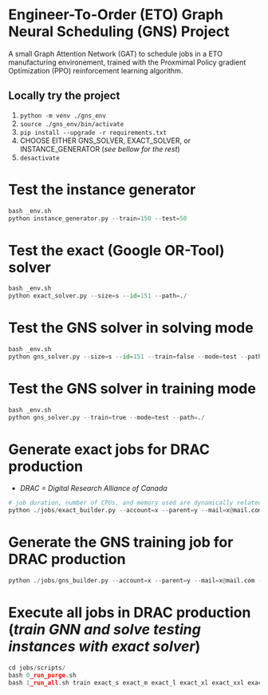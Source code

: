 # Engineer-To-Order (ETO) Graph Neural Scheduling (GNS) Project
A small Graph Attention Network (GAT) to schedule jobs in a ETO manufacturing environement, trained with the Proxmimal Policy gradient Optimization (PPO) reinforcement learning algorithm.

## Locally try the project
1. `python -m venv ./gns_env`
2. `source ./gns_env/bin/activate`
3. `pip install --upgrade -r requirements.txt`
4. CHOOSE EITHER GNS_SOLVER, EXACT_SOLVER, or INSTANCE_GENERATOR (_see bellow for the rest_)
5. `desactivate`

# Test the instance generator
```python
bash _env.sh
python instance_generator.py --train=150 --test=50
```

# Test the exact (Google OR-Tool) solver
```python
bash _env.sh
python exact_solver.py --size=s --id=151 --path=./
```

# Test the GNS solver in solving mode
```python
bash _env.sh
python gns_solver.py --size=s --id=151 --train=false --mode=test --path=./
```

# Test the GNS solver in training mode
```python
bash _env.sh
python gns_solver.py --train=true --mode=test --path=./
```

# Generate exact jobs for DRAC production
* _DRAC = Digital Research Alliance of Canada_
```python
# job duration, number of CPUs, and memory used are dynamically related to the instance size (no GPU/TPU for exact jobs)
python ./jobs/exact_builder.py --account=x --parent=y --mail=x@mail.com
```

# Generate the GNS training job for DRAC production
```python
python ./jobs/gns_builder.py --account=x --parent=y --mail=x@mail.com --time=10 --memory=187 --cpu=16
```

# Execute all jobs in DRAC production (_train GNN and solve testing instances with exact solver_)
```python
cd jobs/scripts/
bash 0_run_purge.sh
bash 1_run_all.sh train exact_s exact_m exact_l exact_xl exact_xxl exact_xxxl
```